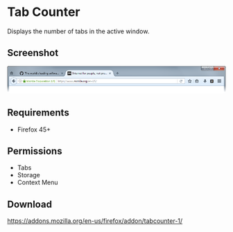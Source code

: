 # Tab Counter
Displays the number of tabs in the active window.

## Screenshot
![](screenshots/1.png)

## Requirements
- Firefox 45+

## Permissions
- Tabs
- Storage
- Context Menu

## Download
https://addons.mozilla.org/en-us/firefox/addon/tabcounter-1/
